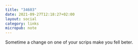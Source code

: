 ```yaml
---
title: "34603"
date: 2021-09-27T12:18:27+02:00
layout: social
category: links
micropub: note
---
```


Sometime a change on one of your scrips make you fell beter.
